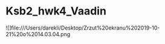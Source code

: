# Ksb2_hwk4_Vaadin
![]file:///Users/darekli/Desktop/Zrzut%20ekranu%202019-10-21%20o%2014.03.04.png

